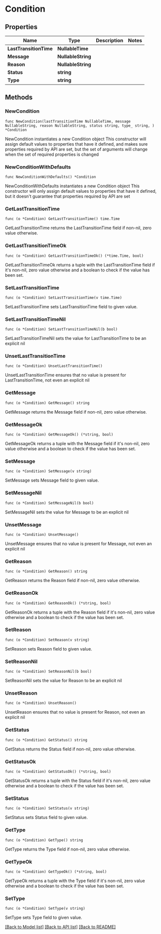 # Condition

## Properties

Name | Type | Description | Notes
------------ | ------------- | ------------- | -------------
**LastTransitionTime** | **NullableTime** |  | 
**Message** | **NullableString** |  | 
**Reason** | **NullableString** |  | 
**Status** | **string** |  | 
**Type** | **string** |  | 

## Methods

### NewCondition

`func NewCondition(lastTransitionTime NullableTime, message NullableString, reason NullableString, status string, type_ string, ) *Condition`

NewCondition instantiates a new Condition object
This constructor will assign default values to properties that have it defined,
and makes sure properties required by API are set, but the set of arguments
will change when the set of required properties is changed

### NewConditionWithDefaults

`func NewConditionWithDefaults() *Condition`

NewConditionWithDefaults instantiates a new Condition object
This constructor will only assign default values to properties that have it defined,
but it doesn't guarantee that properties required by API are set

### GetLastTransitionTime

`func (o *Condition) GetLastTransitionTime() time.Time`

GetLastTransitionTime returns the LastTransitionTime field if non-nil, zero value otherwise.

### GetLastTransitionTimeOk

`func (o *Condition) GetLastTransitionTimeOk() (*time.Time, bool)`

GetLastTransitionTimeOk returns a tuple with the LastTransitionTime field if it's non-nil, zero value otherwise
and a boolean to check if the value has been set.

### SetLastTransitionTime

`func (o *Condition) SetLastTransitionTime(v time.Time)`

SetLastTransitionTime sets LastTransitionTime field to given value.


### SetLastTransitionTimeNil

`func (o *Condition) SetLastTransitionTimeNil(b bool)`

 SetLastTransitionTimeNil sets the value for LastTransitionTime to be an explicit nil

### UnsetLastTransitionTime
`func (o *Condition) UnsetLastTransitionTime()`

UnsetLastTransitionTime ensures that no value is present for LastTransitionTime, not even an explicit nil
### GetMessage

`func (o *Condition) GetMessage() string`

GetMessage returns the Message field if non-nil, zero value otherwise.

### GetMessageOk

`func (o *Condition) GetMessageOk() (*string, bool)`

GetMessageOk returns a tuple with the Message field if it's non-nil, zero value otherwise
and a boolean to check if the value has been set.

### SetMessage

`func (o *Condition) SetMessage(v string)`

SetMessage sets Message field to given value.


### SetMessageNil

`func (o *Condition) SetMessageNil(b bool)`

 SetMessageNil sets the value for Message to be an explicit nil

### UnsetMessage
`func (o *Condition) UnsetMessage()`

UnsetMessage ensures that no value is present for Message, not even an explicit nil
### GetReason

`func (o *Condition) GetReason() string`

GetReason returns the Reason field if non-nil, zero value otherwise.

### GetReasonOk

`func (o *Condition) GetReasonOk() (*string, bool)`

GetReasonOk returns a tuple with the Reason field if it's non-nil, zero value otherwise
and a boolean to check if the value has been set.

### SetReason

`func (o *Condition) SetReason(v string)`

SetReason sets Reason field to given value.


### SetReasonNil

`func (o *Condition) SetReasonNil(b bool)`

 SetReasonNil sets the value for Reason to be an explicit nil

### UnsetReason
`func (o *Condition) UnsetReason()`

UnsetReason ensures that no value is present for Reason, not even an explicit nil
### GetStatus

`func (o *Condition) GetStatus() string`

GetStatus returns the Status field if non-nil, zero value otherwise.

### GetStatusOk

`func (o *Condition) GetStatusOk() (*string, bool)`

GetStatusOk returns a tuple with the Status field if it's non-nil, zero value otherwise
and a boolean to check if the value has been set.

### SetStatus

`func (o *Condition) SetStatus(v string)`

SetStatus sets Status field to given value.


### GetType

`func (o *Condition) GetType() string`

GetType returns the Type field if non-nil, zero value otherwise.

### GetTypeOk

`func (o *Condition) GetTypeOk() (*string, bool)`

GetTypeOk returns a tuple with the Type field if it's non-nil, zero value otherwise
and a boolean to check if the value has been set.

### SetType

`func (o *Condition) SetType(v string)`

SetType sets Type field to given value.



[[Back to Model list]](../README.md#documentation-for-models) [[Back to API list]](../README.md#documentation-for-api-endpoints) [[Back to README]](../README.md)


